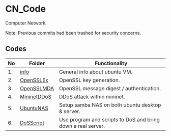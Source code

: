 # CN_Code

Computer Network.

Note: Previous commits had been trashed for security concerns.
## Codes

| No  | Folder                                                                               | Functionality                                                 |
| --- | ------------------------------------------------------------------------------------ | ------------------------------------------------------------- |
| 1.  | [info](https://github.com/belongtothenight/CN_Code/tree/main/src/info)               | General info about ubuntu VM.                                 |
| 2.  | [OpenSSLEx](https://github.com/belongtothenight/CN_Code/tree/main/src/OpenSSLEx)     | OpenSSL key generation.                                       |
| 3.  | [OpenSSLMDA](https://github.com/belongtothenight/CN_Code/tree/main/src/OpenSSLMDA)   | OpenSSL message digest / authentication.                      |
| 4.  | [MininetDDoS](https://github.com/belongtothenight/CN_Code/tree/main/src/MininetDDoS) | DDoS attack within mininet.                                   |
| 5.  | [UbuntuNAS](https://github.com/belongtothenight/CN_Code/tree/main/src/UbuntuNAS)     | Setup samba NAS on both ubuntu desktop & server.              |
| 6.  | [DoSScript](https://github.com/belongtothenight/CN_Code/tree/main/src/DoSScript)     | Use program and scripts to DoS and bring down a real server. |
